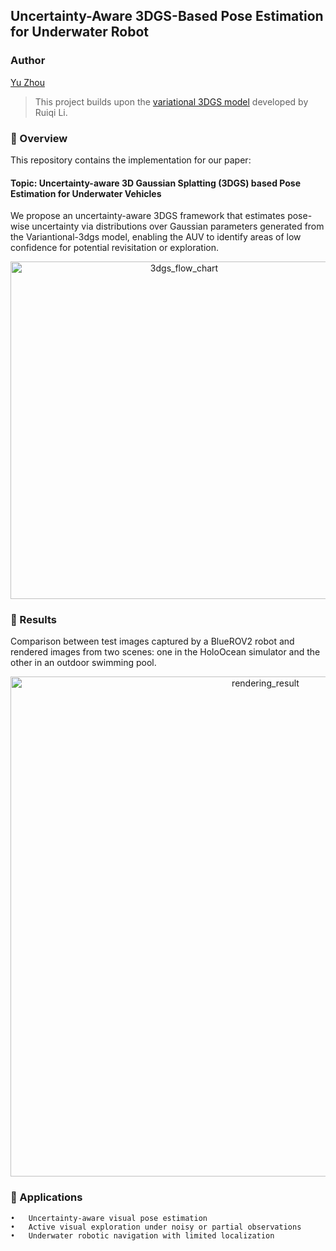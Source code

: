 ## Uncertainty-Aware 3DGS-Based Pose Estimation for Underwater Robot

### Author
[Yu Zhou](https://barryzhouyu.github.io/yuzhoubarry.github.io/)

> This project builds upon the [variational 3DGS model](https://github.com/csrqli/variational-3dgs) developed by Ruiqi Li.
### 📌 Overview

This repository contains the implementation for our paper:

#### Topic: Uncertainty-aware 3D Gaussian Splatting (3DGS) based Pose Estimation for Underwater Vehicles 

We propose an uncertainty-aware 3DGS framework that estimates pose-wise uncertainty via distributions over Gaussian parameters generated from the Variantional-3dgs model, enabling the AUV to identify areas of low confidence for potential revisitation or exploration.

<div align="center">
  <img width="540" alt="3dgs_flow_chart" src="https://github.com/user-attachments/assets/54507a79-4934-48d8-a02b-e1bf842bfec9" />
</div>

### 🔧 Results
Comparison between test images captured by a BlueROV2 robot and rendered images from two scenes: one in the HoloOcean simulator and the other in an outdoor swimming pool.

<div align="center">
<img width="800" alt="rendering_result" src="https://github.com/user-attachments/assets/57b74968-47d8-4d49-89a6-e14640f8fe58" />
</div>

### 🎯 Applications
	•	Uncertainty-aware visual pose estimation
	•	Active visual exploration under noisy or partial observations
	•	Underwater robotic navigation with limited localization


